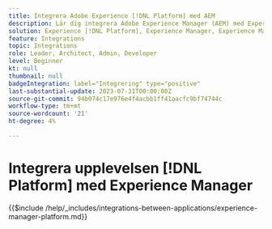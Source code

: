 ```yaml
---
title: Integrera Adobe Experience [!DNL Platform] med AEM
description: Lär dig integrera Adobe Experience Manager (AEM) med Experience [!DNL Platform].
solution: Experience [!DNL Platform], Experience Manager, Experience Manager Sites
feature: Integrations
topic: Integrations
role: Leader, Architect, Admin, Developer
level: Beginner
kt: null
thumbnail: null
badgeIntegration: label="Integrering" type="positive"
last-substantial-update: 2023-07-31T00:00:00Z
source-git-commit: 94b074c17e976e4f4acbb1ff41aacfc9bf74744c
workflow-type: tm+mt
source-wordcount: '21'
ht-degree: 4%

---
```



# Integrera upplevelsen [!DNL Platform] med Experience Manager

{{$include /help/_includes/integrations-between-applications/experience-manager-platform.md}}
